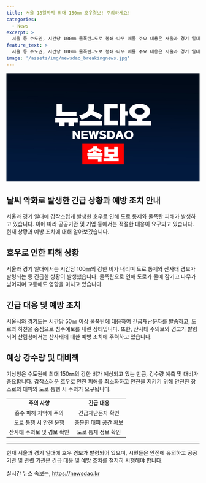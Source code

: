 ```yaml
---
title: 서울 18일까지 최대 150㎜ 호우경보! 주의하세요!
categories:
  - News
excerpt: >
  서울 등 수도권, 시간당 100㎜ 물폭탄…도로 봉쇄·나무 매몰 주요 내용은 서울과 경기 일대에 시간당 50㎜ 이상의 물폭탄으로 인한 긴급재난문자 발송, 도로 봉쇄, 나무로 도로 마비 등 호우 피해 상황이다. 서울시는 최대 158㎜의 강한 비가 내려 하천과 동부간선도로 통제하고, 빗물펌프장 가동 중이다. 기상청은 최대 150㎜의 비가 내릴 것으로 예상하고 산사태 주의보를 내렸으며, 수력원자력은 댐 방류하고 있다.
feature_text: >
  서울 등 수도권, 시간당 100㎜ 물폭탄…도로 봉쇄·나무 매몰 주요 내용은 서울과 경기 일대에 시간당 50㎜ 이상의 물폭탄으로 인한 긴급재난문자 발송, 도로 봉쇄, 나무로 도로 마비 등 호우 피해 상황이다. 서울시는 최대 158㎜의 강한 비가 내려 하천과 동부간선도로 통제하고, 빗물펌프장 가동 중이다. 기상청은 최대 150㎜의 비가 내릴 것으로 예상하고 산사태 주의보를 내렸으며, 수력원자력은 댐 방류하고 있다.
image: '/assets/img/newsdao_breakingnews.jpg'
---
```


<p><img src="/assets/img/newsdao_breakingnews.jpg" alt="ranknews 속보" /></p>

<h2 data-ke-size="size26">날씨 악화로 발생한 긴급 상황과 예방 조치 안내</h2>

<p data-ke-size="size16">서울과 경기 일대에 갑작스럽게 발생한 호우로 인해 도로 통제와 물폭탄 피해가 발생하고 있습니다. 이에 따라 공공기관 및 기업 등에서는 적절한 대응이 요구되고 있습니다. 현재 상황과 예방 조치에 대해 알아보겠습니다.</p>

<h2 data-ke-size="size24">호우로 인한 피해 상황</h2>

<p data-ke-size="size16">서울과 경기 일대에서는 시간당 100㎜의 강한 비가 내리며 도로 통제와 산사태 경보가 발령되는 등 긴급한 상황이 발생했습니다. 물폭탄으로 인해 도로가 물에 잠기고 나무가 넘어지며 교통에도 영향을 미치고 있습니다.</p>

<h2 data-ke-size="size24">긴급 대응 및 예방 조치</h2>

<p data-ke-size="size16">서울시와 경기도는 시간당 50㎜ 이상 물폭탄에 대응하여 긴급재난문자를 발송하고, 도로와 하천을 중심으로 침수예보를 내린 상태입니다. 또한, 산사태 주의보와 경고가 발령되어 산림청에서는 산사태에 대한 예방 조치에 주력하고 있습니다.</p>

<h2 data-ke-size="size24">예상 강수량 및 대비책</h2>

<p data-ke-size="size16">기상청은 수도권에 최대 150㎜의 강한 비가 예상되고 있는 만큼, 강수량 예측 및 대비가 중요합니다. 갑작스러운 호우로 인한 피해를 최소화하고 안전을 지키기 위해 안전한 장소로의 대피와 도로 통행 시 주의가 요구됩니다.</p>

<table>
    <tr>
        <td style="text-align: center; height: 17px;"><b>주의 사항</b></td>
        <td style="text-align: center; height: 17px;"><b>긴급 대응</b></td>
    </tr>
    <tr>
        <td style="text-align: center; height: 17px;">홍수 피해 지역에 주의</td>
        <td style="text-align: center; height: 17px;">긴급재난문자 확인</td>
    </tr>
    <tr>
        <td style="text-align: center; height: 17px;">도로 통행 시 안전 운행</td>
        <td style="text-align: center; height: 17px;">충분한 대피 공간 확보</td>
    </tr>
    <tr>
        <td style="text-align: center; height: 17px;">산사태 주의보 및 경보 확인</td>
        <td style="text-align: center; height: 17px;">도로 통제 정보 확인</td>
    </tr>
</table>

<hr>

<p data-ke-size="size16">현재 서울과 경기 일대에 호우 경보가 발령되어 있으며, 시민들은 안전에 유의하고 공공기관 및 관련 기관은 긴급 대응 및 예방 조치를 철저히 시행해야 합니다.</p>
실시간 뉴스 속보는, <a href="https://newsdao.kr" rel="dofollow">https://newsdao.kr</a>



